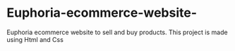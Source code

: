 # Euphoria-ecommerce-website-
Euphoria ecommerce website to sell and buy products. This project is made using Html and Css
